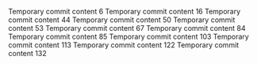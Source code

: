 Temporary commit content 6
Temporary commit content 16
Temporary commit content 44
Temporary commit content 50
Temporary commit content 53
Temporary commit content 67
Temporary commit content 84
Temporary commit content 85
Temporary commit content 103
Temporary commit content 113
Temporary commit content 122
Temporary commit content 132
